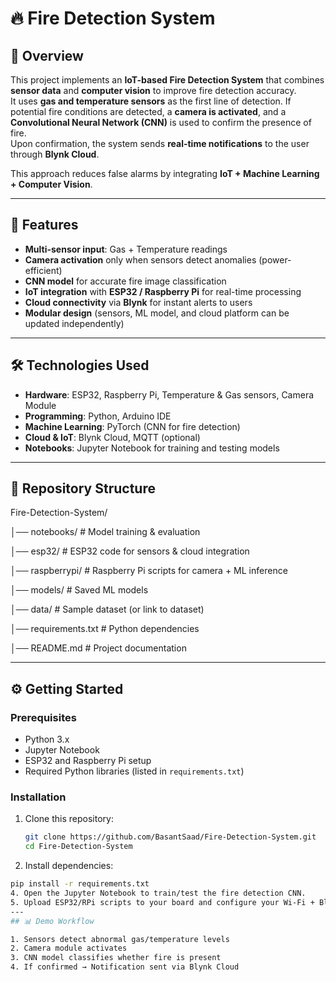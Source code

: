# 🔥 Fire Detection System

## 📌 Overview
This project implements an **IoT-based Fire Detection System** that combines **sensor data** and **computer vision** to improve fire detection accuracy.  
It uses **gas and temperature sensors** as the first line of detection. If potential fire conditions are detected, a **camera is activated**, and a **Convolutional Neural Network (CNN)** is used to confirm the presence of fire.  
Upon confirmation, the system sends **real-time notifications** to the user through **Blynk Cloud**.

This approach reduces false alarms by integrating **IoT + Machine Learning + Computer Vision**.

---

## 🚀 Features
- **Multi-sensor input**: Gas + Temperature readings  
- **Camera activation** only when sensors detect anomalies (power-efficient)  
- **CNN model** for accurate fire image classification  
- **IoT integration** with **ESP32 / Raspberry Pi** for real-time processing  
- **Cloud connectivity** via **Blynk** for instant alerts to users  
- **Modular design** (sensors, ML model, and cloud platform can be updated independently)  

---

## 🛠️ Technologies Used
- **Hardware**: ESP32, Raspberry Pi, Temperature & Gas sensors, Camera Module  
- **Programming**: Python, Arduino IDE  
- **Machine Learning**: PyTorch (CNN for fire detection)  
- **Cloud & IoT**: Blynk Cloud, MQTT (optional)  
- **Notebooks**: Jupyter Notebook for training and testing models  

---

## 📂 Repository Structure
Fire-Detection-System/

│── notebooks/ # Model training & evaluation

│── esp32/ # ESP32 code for sensors & cloud integration

│── raspberrypi/ # Raspberry Pi scripts for camera + ML inference

│── models/ # Saved ML models

│── data/ # Sample dataset (or link to dataset)

│── requirements.txt # Python dependencies

│── README.md # Project documentation

---


## ⚙️ Getting Started

### Prerequisites
- Python 3.x  
- Jupyter Notebook  
- ESP32 and Raspberry Pi setup  
- Required Python libraries (listed in `requirements.txt`)  

### Installation
1. Clone this repository:
   ```bash
   git clone https://github.com/BasantSaad/Fire-Detection-System.git
   cd Fire-Detection-System
2. Install dependencies:
  ```bash
  pip install -r requirements.txt
4. Open the Jupyter Notebook to train/test the fire detection CNN.
5. Upload ESP32/RPi scripts to your board and configure your Wi-Fi + Blynk credentials.
---
## 📊 Demo Workflow

1. Sensors detect abnormal gas/temperature levels
2. Camera module activates
3. CNN model classifies whether fire is present
4. If confirmed → Notification sent via Blynk Cloud
